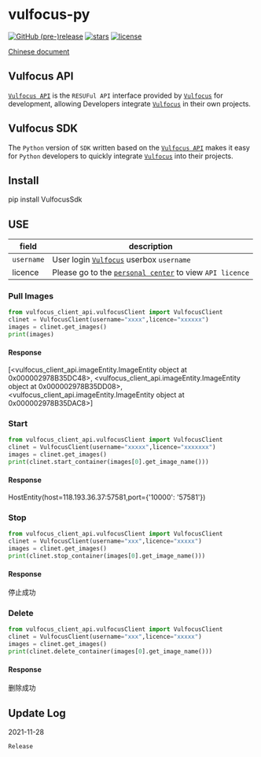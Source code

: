 # vulfocus-py

[![GitHub (pre-)release](https://img.shields.io/github/release/fofapro/vulfocus-py/all.svg)](https://github.com/fofapro/vulfocus-py/releases) [![stars](https://img.shields.io/github/stars/fofapro/vulfocus-py.svg)](https://github.com/fofapro/vulfocus-py/stargazers) [![license](https://img.shields.io/github/license/fofapro/vulfocus-py.svg)](https://github.com/fofapro/vulfocus-py/blob/master/LICENSE)

[Chinese document](https://github.com/fofapro/vulfocus-py/blob/master/README_zh.md)

## Vulfocus API

[`Vulfocus API`](https://fofapro.github.io/vulfocus/#/VULFOCUSAPI) is the `RESUFul API` interface provided by [`Vulfocus`](http://vulfocus.io/) for development, allowing Developers integrate [`Vulfocus`](http://vulfocus.io) in their own projects.

## Vulfocus SDK

The `Python` version of `SDK` written based on the [`Vulfocus API`](https://fofapro.github.io/vulfocus/#/VULFOCUSAPI) makes it easy for `Python` developers to quickly integrate [`Vulfocus`](http://vulfocus.io/)  into their projects.

## Install

pip install VulfocusSdk

## USE

|field|description|
| ---- | ---- |
|`username`|User login [`Vulfocus`](http://vulfocus.io/) userbox `username`|
|licence|Please go to the [`personal center`](http://vulfocus.fofa.so/#/profile/index) to view `API licence`|

### Pull Images

```python
from vulfocus_client_api.vulfocusClient import VulfocusClient
clinet = VulfocusClient(username="xxxx",licence="xxxxxx")
images = clinet.get_images()
print(images)
```

#### Response

[<vulfocus_client_api.imageEntity.ImageEntity object at 0x000002978B35DC48>, <vulfocus_client_api.imageEntity.ImageEntity object at 0x000002978B35DD08>, <vulfocus_client_api.imageEntity.ImageEntity object at 0x000002978B35DAC8>]

### Start

```python
from vulfocus_client_api.vulfocusClient import VulfocusClient
clinet = VulfocusClient(username="xxxxx",licence="xxxxxxx")
images = clinet.get_images()
print(clinet.start_container(images[0].get_image_name()))
```

#### Response

HostEntity(host=118.193.36.37:57581,port={'10000': '57581'})

### Stop

```python
from vulfocus_client_api.vulfocusClient import VulfocusClient
clinet = VulfocusClient(username="xxx",licence="xxxxx")
images = clinet.get_images()
print(clinet.stop_container(images[0].get_image_name()))
```

#### Response

停止成功

### Delete

```python
from vulfocus_client_api.vulfocusClient import VulfocusClient
clinet = VulfocusClient(username="xxx",licence="xxxxx")
images = clinet.get_images()
print(clinet.delete_container(images[0].get_image_name()))
```
#### Response

删除成功

## Update Log

2021-11-28

```
Release
```

